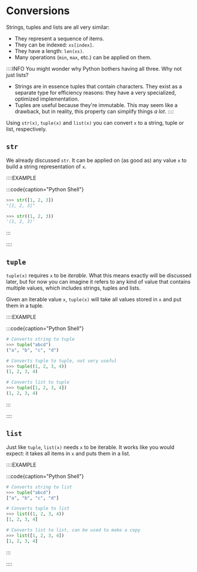 # Conversions

Strings, tuples and lists are all very similar:

* They represent a sequence of items.
* They can be indexed: `xs[index]`.
* They have a length: `len(xs)`.
* Many operations (`min`, `max`, etc.) can be applied on them.

::::INFO
You might wonder why Python bothers having all three.
Why not just lists?

* Strings are in essence tuples that contain characters.
  They exist as a separate type for efficiency reasons: they have a very specialized, optimized implementation.
* Tuples are useful because they're immutable.
  This may seem like a drawback, but in reality, this property can simplify things *a lot*.
::::

Using `str(x)`, `tuple(x)` and `list(x)` you can convert `x` to a string, tuple or list, respectively.

## `str`

We already discussed `str`.
It can be applied on (as good as) any value `x` to build a string representation of `x`.

::::EXAMPLE

:::code{caption="Python Shell"}

```python
>>> str([1, 2, 3])
"[1, 2, 3]"

>>> str((1, 2, 3))
'(1, 2, 3)'
```

:::

::::

## `tuple`

`tuple(x)` requires `x` to be *iterable*.
What this means exactly will be discussed later, but for now you can imagine it refers to any kind of value that contains multiple values, which includes strings, tuples and lists.

Given an iterable value `x`, `tuple(x)` will take all values stored in `x` and put them in a tuple.

::::EXAMPLE

:::code{caption="Python Shell"}

```python
# Converts string to tuple
>>> tuple("abcd")
("a", "b", "c", "d")

# Converts tuple to tuple, not very useful
>>> tuple((1, 2, 3, 4))
(1, 2, 3, 4)

# Converts list to tuple
>>> tuple([1, 2, 3, 4])
(1, 2, 3, 4)
```

:::

::::

## `list`

Just like `tuple`, `list(x)` needs `x` to be iterable.
It works like you would expect: it takes all items in `x` and puts them in a list.

::::EXAMPLE

:::code{caption="Python Shell"}

```python
# Converts string to list
>>> tuple("abcd")
["a", "b", "c", "d"]

# Converts tuple to list
>>> list((1, 2, 3, 4))
[1, 2, 3, 4]

# Converts list to list, can be used to make a copy
>>> list([1, 2, 3, 4])
[1, 2, 3, 4]
```

:::

::::
